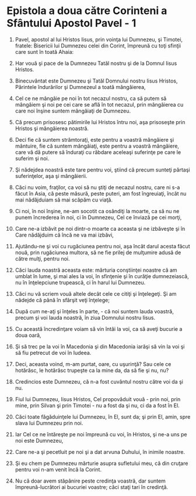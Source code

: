 # Epistola a doua c&#259;tre Corinteni a Sf&#226;ntului Apostol Pavel - 1

1. Pavel, apostol al lui Hristos Iisus, prin voinţa lui Dumnezeu, şi Timotei, fratele: Bisericii lui Dumnezeu celei din Corint, împreună cu toţi sfinţii care sunt în toată Ahaia: 

2. Har vouă şi pace de la Dumnezeu Tatăl nostru şi de la Domnul Iisus Hristos. 

3. Binecuvântat este Dumnezeu şi Tatăl Domnului nostru Iisus Hristos, Părintele îndurărilor şi Dumnezeul a toată mângâierea, 

4. Cel ce ne mângâie pe noi în tot necazul nostru, ca să putem să mângâiem şi noi pe cei care se află în tot necazul, prin mângâierea cu care noi înşine suntem mângâiaţi de Dumnezeu. 

5. Că precum prisosesc pătimirile lui Hristos întru noi, aşa prisoseşte prin Hristos şi mângâierea noastră. 

6. Deci fie că suntem strâmtoraţi, este pentru a voastră mângâiere şi mântuire, fie că suntem mângâiaţi, este pentru a voastră mângâiere, care vă dă putere să înduraţi cu răbdare aceleaşi suferinţe pe care le suferim şi noi. 

7. Şi nădejdea noastră este tare pentru voi, ştiind că precum sunteţi părtaşi suferinţelor, aşa şi mângâierii. 

8. Căci nu voim, fraţilor, ca voi să nu ştiţi de necazul nostru, care ni s-a făcut în Asia, că peste măsură, peste puteri, am fost îngreuiaţi, încât nu mai nădăjduiam să mai scăpăm cu viaţă. 

9. Ci noi, în noi înşine, ne-am socotit ca osândiţi la moarte, ca să nu ne punem încrederea în noi, ci în Dumnezeu, Cel ce înviază pe cei morţi, 

10. Care ne-a izbăvit pe noi dintr-o moarte ca aceasta şi ne izbăveşte şi în Care nădăjduim că încă ne va mai izbăvi, 

11. Ajutându-ne şi voi cu rugăciunea pentru noi, aşa încât darul acesta făcut nouă, prin rugăciunea multora, să ne fie prilej de mulţumire adusă de către mulţi, pentru noi. 

12. Căci lauda noastră aceasta este: mărturia conştiinţei noastre că am umblat în lume, şi mai ales la voi, în sfinţenie şi în curăţie dumnezeiască, nu în înţelepciune trupească, ci în harul lui Dumnezeu. 

13. Căci nu vă scriem vouă altele decât cele ce citiţi şi înţelegeţi. Şi am nădejde că până în sfârşit veţi înţelege; 

14. După cum ne-aţi şi înţeles în parte, - că noi suntem lauda voastră, precum şi voi lauda noastră, în ziua Domnului nostru Iisus. 

15. Cu această încredinţare voiam să vin întâi la voi, ca să aveţi bucurie a doua oară, 

16. Şi să trec pe la voi în Macedonia şi din Macedonia iarăşi să vin la voi şi să fiu petrecut de voi în Iudeea. 

17. Deci, aceasta voind, m-am purtat, oare, cu uşurinţă? Sau cele ce hotărăsc, le hotărăsc trupeşte ca la mine da, da să fie şi nu, nu? 

18. Credincios este Dumnezeu, că n-a fost cuvântul nostru către voi da şi nu. 

19. Fiul lui Dumnezeu, Iisus Hristos, Cel propovăduit vouă - prin noi, prin mine, prin Silvan şi prin Timotei - nu a fost da şi nu, ci da a fost în El. 

20. Căci toate făgăduinţele lui Dumnezeu, în El, sunt da; şi prin El, amin, spre slava lui Dumnezeu prin noi. 

21. Iar Cel ce ne întăreşte pe noi împreună cu voi, în Hristos, şi ne-a uns pe noi este Dumnezeu, 

22. Care ne-a şi pecetluit pe noi şi a dat arvuna Duhului, în inimile noastre. 

23. Şi eu chem pe Dumnezeu mărturie asupra sufletului meu, că din cruţare pentru voi n-am venit încă la Corint. 

24. Nu că doar avem stăpânire peste credinţa voastră, dar suntem împreună-lucrători ai bucuriei voastre; căci staţi tari în credinţă. 

